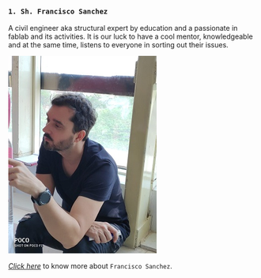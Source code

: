 ### `1. Sh. Francisco Sanchez`
A civil engineer aka structural expert by education and a passionate in fablab and its activities. It is our luck to have a cool mentor, knowledgeable and at the same time, listens to everyone in sorting out their issues. 

![Francisco Sanchez](img/francisco.jpeg "Francisco Sanchez")

[_Click here_](https://github.com "Details of Francisco Sanchez") to know more about `Francisco Sanchez`.
